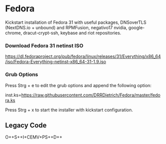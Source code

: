 # Fedora

Kickstart installation of Fedora 31 with useful packages, DNSoverTLS (NextDNS.io + unbound) and RPMFusion, negativo17 nvidia, google-chrome, dracut-crypt-ssh, keybase and riot repositories.

### Download Fedora 31 netinst ISO 

https://dl.fedoraproject.org/pub/fedora/linux/releases/31/Everything/x86_64/iso/Fedora-Everything-netinst-x86_64-31-1.9.iso

### Grub Options

Press Strg + e to edit the grub options and append the following option:

inst.ks=https://raw.githubusercontent.com/DRRDietrich/Fedora/master/fedora.ks

Press Strg + x to start the installer with kickstart configuration.

## Legacy Code

O++S++I+CEMV+PS++D++
